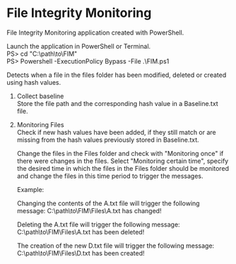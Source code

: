 # File Integrity Monitoring
File Integrity Monitoring application created with PowerShell.

Launch the application in PowerShell or Terminal.                     
PS> cd "C:\path\to\FIM"                               
PS> Powershell -ExecutionPolicy Bypass -File .\FIM.ps1


Detects when a file in the files folder has been modified, deleted or created using hash values.

1. Collect baseline                                                                                                     
   Store the file path and the corresponding hash value in a Baseline.txt file.

2. Monitoring Files                                                                                                                              
   Check if new hash values have been added, if they still match or are missing from the hash values previously stored in Baseline.txt.

   Change the files in the Files folder and check with "Monitoring once" if there were changes in the files.
   Select "Monitoring certain time", specify the desired time in which the files in the Files folder should be monitored and change the files in this time period to        trigger the messages.
   
  
   Example:                                                                                           
   
   Changing the contents of the A.txt file will trigger the following message:   C:\path\to\FIM\Files\A.txt has changed!
   
   Deleting the A.txt file will trigger the following message: C:\path\to\FIM\Files\A.txt has been deleted!
   
   The creation of the new D.txt file will trigger the following message: C:\path\to\FIM\Files\D.txt has been created!
